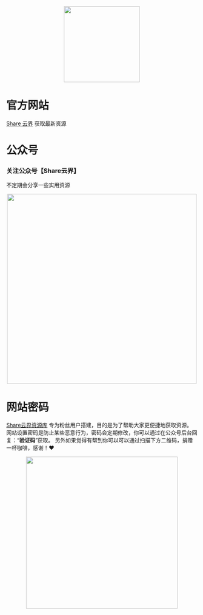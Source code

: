 <div align=center>
<img src="https://sharecloudland.oss-cn-beijing.aliyuncs.com/IMG_20211119_192952.png" width="200"/>
</div>

# 官方网站
 [Share 云界](https://www.nsnf.xyz)
获取最新资源

# 公众号
### 关注公众号【Share云界】
不定期会分享一些实用资源
<div align=center>
<img src="https://sharecloudland.oss-cn-beijing.aliyuncs.com/Shell_20220303-225658-513.png" width="500"/>
</div>

# 网站密码
 [Share云界资源库](https://pan.nsnf.xyz) 
专为粉丝用户搭建，目的是为了帮助大家更便捷地获取资源。
网站设置密码是防止某些恶意行为，密码会定期修改，你可以通过在公众号后台回复：“**验证码**”获取。
另外如果觉得有帮到你可以可以通过扫描下方二维码，捐赠一杯咖啡，感谢！❤️
<div align=center>
<img src="https://sharecloudland.oss-cn-beijing.aliyuncs.com/mm_reward_qrcode_1651064864450.png" width="400"/>
</div>
